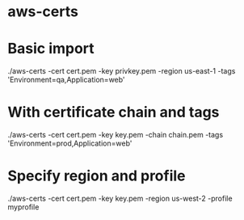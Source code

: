 # aws-certs



# Basic import
./aws-certs -cert cert.pem -key privkey.pem -region us-east-1 -tags 'Environment=qa,Application=web'

# With certificate chain and tags
./aws-certs -cert cert.pem -key key.pem -chain chain.pem -tags 'Environment=prod,Application=web'

# Specify region and profile
./aws-certs -cert cert.pem -key key.pem -region us-west-2 -profile myprofile